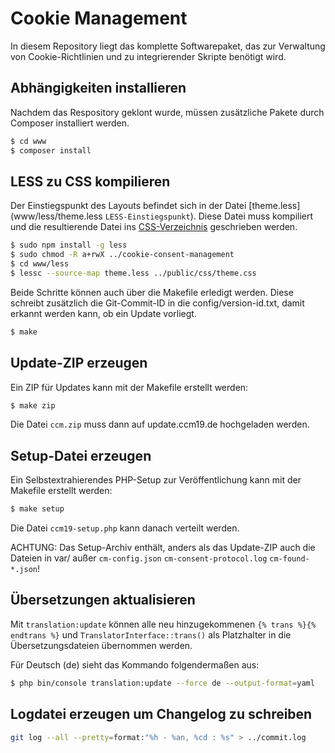 # Cookie Management

In diesem Repository liegt das komplette Softwarepaket, das zur Verwaltung von Cookie-Richtlinien und zu integrierender Skripte benötigt wird.

## Abhängigkeiten installieren

Nachdem das Respository geklont wurde, müssen zusätzliche Pakete durch Composer installiert werden.

```bash
$ cd www
$ composer install
```

## LESS zu CSS kompilieren

Der Einstiegspunkt des Layouts befindet sich in der Datei [theme.less](www/less/theme.less `LESS-Einstiegspunkt`).
Diese Datei muss kompiliert und die resultierende Datei ins [CSS-Verzeichnis](www/public/css) geschrieben werden.

```bash
$ sudo npm install -g less
$ sudo chmod -R a+rwX ../cookie-consent-management
$ cd www/less
$ lessc --source-map theme.less ../public/css/theme.css
```

Beide Schritte können auch über die Makefile erledigt werden. Diese schreibt zusätzlich die Git-Commit-ID in die config/version-id.txt, damit erkannt werden kann, ob ein Update vorliegt.

```bash
$ make
```

## Update-ZIP erzeugen

Ein ZIP für Updates kann mit der Makefile erstellt werden:

```bash
$ make zip
```

Die Datei `ccm.zip` muss dann auf update.ccm19.de hochgeladen werden.

## Setup-Datei erzeugen

Ein Selbstextrahierendes PHP-Setup zur Veröffentlichung  kann mit der Makefile erstellt werden:

```bash
$ make setup
```

Die Datei `ccm19-setup.php` kann danach verteilt werden.

ACHTUNG: Das Setup-Archiv enthält, anders als das Update-ZIP auch die Dateien in var/ außer `cm-config.json` `cm-consent-protocol.log` `cm-found-*.json`!

## Übersetzungen aktualisieren

Mit `translation:update` können alle neu hinzugekommenen `{% trans %}{% endtrans %}` und `TranslatorInterface::trans()` als Platzhalter in die Übersetzungsdateien übernommen werden.

Für Deutsch (de) sieht das Kommando folgendermaßen aus:

```bash
$ php bin/console translation:update --force de --output-format=yaml
```

## Logdatei erzeugen um Changelog zu schreiben
```bash
git log --all --pretty=format:"%h - %an, %cd : %s" > ../commit.log
```
